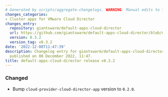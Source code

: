 ```yaml
---
# Generated by scripts/aggregate-changelogs. WARNING: Manual edits to this files will be overwritten.
changes_categories:
- Cluster apps for VMware Cloud Director
changes_entry:
  repository: giantswarm/default-apps-cloud-director
  url: https://github.com/giantswarm/default-apps-cloud-director/blob/master/CHANGELOG.md#032---2022-12-08
  version: 0.3.2
  version_tag: v0.3.2
date: '2022-12-08T11:47:39'
description: Changelog entry for giantswarm/default-apps-cloud-director version 0.3.2,
  published on 08 December 2022, 11:47.
title: default-apps-cloud-director release v0.3.2
---
```


### Changed
- Bump `cloud-provider-cloud-director-app` version to `0.2.0`.
